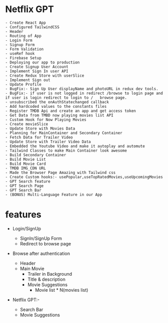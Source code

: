 # Netflix GPT
    - Create React App
    - Configured TailwindCSS
    - Header
    - Routing of App
    - Login Form
    - Signup Form
    - Form Validation
    - useRef hook
    - Firebase Setup
    - Deploying our app to production
    - Create Signup User Account
    - Implement Sign In user API
    - Create Redux Store with userSlice
    - Implement Sign out
    - Update Profile
    - BugFix:- Sign Up User displayName and photoURL in redux dev tools.
    - BugFix:- if user is not logged in redirect /browse to login page and if user is login redirect to login to /   browse page.
    - unsubscribed the onAuthStatechanged callback
    - Add hardcoded values to the constants files
    - Register TMDB Api and create an app and get access token
    - Get Data from TMBD now playing movies list API
    - Custom Hook for Now Playing Movies
    - Create movieSlice
    - Update Store with Movies Data
    - Planning for MainContainer and Secondary Container
    - Fetch Data for Trailer Video
    - Update Store with Trailer Video Data
    - Embedded the Youtube Video and make it autoplay and automute
    - Tailwind Classes to make Main Container look awesome
    - Build Secondary Container
    - Build Movie List
    - Build Movie Card
    - TMDB IMG_CDN URL
    - Made the Browser Page Amazing with Tailwind css
    - Create Custom hooks:- usePopular,useTopRatedMovies,useUpcomingMovies
    - GPT Search feature
    - GPT Search Page
    - GPT Search Bar
    - (BONUS) Multi-Language Feature in our App

# features
- Login/SignUp
    - SignIn/SignUp Form
    - Redirect to browse page
- Browse after authentication
    - Header
    - Main Movie
        - Trailer in Background
        - Title & description
        - Movie Suggestions
            - Movie list * N(movies list)

- Netflix GPT:-
    - Search Bar
    - Movie Suggestions